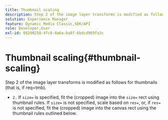 ```yaml
---
title: Thumbnail scaling
description: Step 2 of the image layer transforms is modified as follows for thumbnails (that is, if req=tmb).
solution: Experience Manager
feature: Dynamic Media Classic,SDK/API
role: Developer,User
exl-id: 08290258-4fc8-4a6a-ba8f-6bdcd969fa3c
---
```

# Thumbnail scaling{#thumbnail-scaling}

Step 2 of the image layer transforms is modified as follows for thumbnails (that is, if req=tmb).

* `2.` If `size=` is specified, fit the (cropped) image into the `size=` rect using thumbnail rules. If `size=` is not specified, scale based on `res=`, or, if `res=` is not specified, fit the (cropped) image into the canvas rect using the thumbnail rules outlined below.
